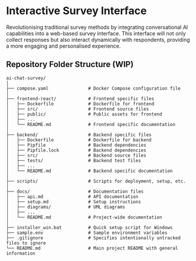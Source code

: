# Interactive Survey Interface

Revolutionising traditional survey methods by integrating conversational AI capabilities into a web-based survey interface. This interface will not only collect responses but also interact dynamically with respondents, providing a more engaging and personalised experience.

## Repository Folder Structure (WIP)

```shell
ai-chat-survey/
│
├── compose.yaml               # Docker Compose configuration file
│
├── frontend-react/            # Frontend specific files
│   ├── Dockerfile             # Dockerfile for frontend
│   ├── src/                   # Frontend source files
│   ├── public/                # Public assets for frontend
│   ├── ...
│   └── README.md              # Frontend specific documentation
│
├── backend/                   # Backend specific files
│   ├── Dockerfile             # Dockerfile for backend
│   ├── Pipfile                # Backend dependencies
│   ├── Pipfile.lock           # Backend dependencies
│   ├── src/                   # Backend source files
│   ├── tests/                 # Backend test files
│   ├── ...
│   └── README.md              # Backend specific documentation
│
├── scripts/                   # Scripts for deployment, setup, etc.
│
├── docs/                      # Documentation files
│   ├── api.md                 # API documentation
│   ├── setup.md               # Setup instructions
│   ├── diagrams/              # UML diagrams
│   ├── ...
│   └── README.md              # Project-wide documentation
│
├── installer_win.bat          # Quick setup script for Windows
├── sample.env                 # Sample environment variables
├── .gitignore                 # Specifies intentionally untracked files to ignore
└── README.md                  # Main project README with general information
```

